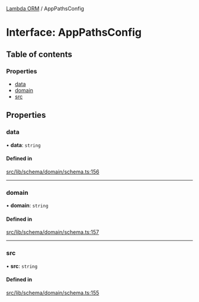[Lambda ORM](../README.md) / AppPathsConfig

# Interface: AppPathsConfig

## Table of contents

### Properties

- [data](AppPathsConfig.md#data)
- [domain](AppPathsConfig.md#domain)
- [src](AppPathsConfig.md#src)

## Properties

### data

• **data**: `string`

#### Defined in

[src/lib/schema/domain/schema.ts:156](https://github.com/lambda-orm/lambdaorm-base/blob/9d93c9d/src/lib/schema/domain/schema.ts#L156)

___

### domain

• **domain**: `string`

#### Defined in

[src/lib/schema/domain/schema.ts:157](https://github.com/lambda-orm/lambdaorm-base/blob/9d93c9d/src/lib/schema/domain/schema.ts#L157)

___

### src

• **src**: `string`

#### Defined in

[src/lib/schema/domain/schema.ts:155](https://github.com/lambda-orm/lambdaorm-base/blob/9d93c9d/src/lib/schema/domain/schema.ts#L155)

